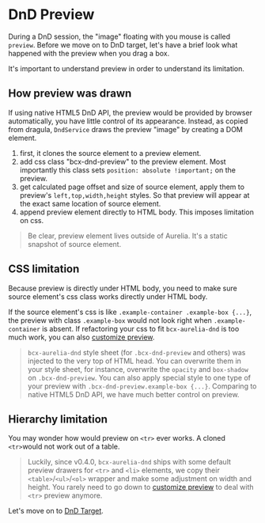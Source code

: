 # DnD Preview

During a DnD session, the "image" floating with you mouse is called `preview`. Before we move on to DnD target, let's have a brief look what happened with the preview when you drag a box.

It's important to understand preview in order to understand its limitation.

## How preview was drawn

If using native HTML5 DnD API, the preview would be provided by browser automatically, you have little control of its appearance. Instead, as copied from dragula, `DndService` draws the preview "image" by creating a DOM element.

1. first, it clones the source element to a preview element.
2. add css class "bcx-dnd-preview" to the preview element. Most importantly this class sets `position: absolute !important;` on the preview.
3. get calculated page offset and size of source element, apply them to preview's `left,top,width,height` styles. So that preview will appear at the exact same location of source element.
4. append preview element directly to HTML body. This imposes limitation on css.

<div><code-viewer value=".bcx-dnd-preview {
  position: absolute !important;
  margin: 0 !important;
  z-index: 9999 !important;
  opacity: 0.8;
  box-shadow: 0 0 16px gray;
}" mode="css"></code-viewer></div>

> Be clear, preview element lives outside of Aurelia. It's a static snapshot of source element.

## CSS limitation

Because preview is directly under HTML body, you need to make sure source element's css class works directly under HTML body.

If the source element's css is like `.example-container .example-box {...}`, the preview with class `.example-box` would not look right when `.example-container` is absent. If refactoring your css to fit `bcx-aurelia-dnd` is too much work, you can also [customize preview](#/customise-preview-and-source-handler).

> `bcx-aurelia-dnd` style sheet (for `.bcx-dnd-preview` and others) was injected to the very top of HTML head. You can overwrite them in your style sheet, for instance, overwrite the `opacity` and `box-shadow` on `.bcx-dnd-preview`. You can also apply special style to one type of your preview with `.bcx-dnd-preview.example-box {...}`. Comparing to native HTML5 DnD API, we have much better control on preview.

## Hierarchy limitation

You may wonder how would preview on `<tr>` ever works. A cloned `<tr>`would not work out of a table.

> Luckily, since v0.4.0, `bcx-aurelia-dnd` ships with some default preview drawers for `<tr>` and `<li>` elements, we copy their `<table>`/`<ul>`/`<ol>` wrapper and make some adjustment on width and height. You rarely need to go down to [customize preview](#/customise-preview-and-source-handler) to deal with `<tr>` preview anymore.

Let's move on to [DnD Target](#/dnd-target).
